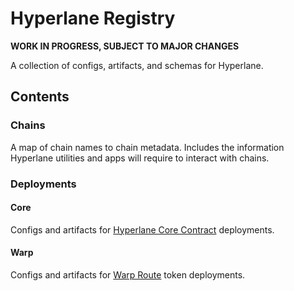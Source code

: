 # Hyperlane Registry

**WORK IN PROGRESS, SUBJECT TO MAJOR CHANGES**

A collection of configs, artifacts, and schemas for Hyperlane.

## Contents

### Chains

A map of chain names to chain metadata. Includes the information Hyperlane utilities and apps will require to interact with chains.

### Deployments

#### Core

Configs and artifacts for [Hyperlane Core Contract](https://docs.hyperlane.xyz/docs/deploy/deploy-hyperlane) deployments.

#### Warp

Configs and artifacts for [Warp Route](https://docs.hyperlane.xyz/docs/deploy/deploy-warp-route) token deployments.
